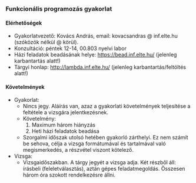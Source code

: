 
### Funkcionális programozás gyakorlat

#### Elérhetőségek

- Gyakorlatvezető: Kovács András, email: kovacsandras @ inf.elte.hu (szóközök nélkül @ körül). 
- Konzultáció: péntek 12-14, 00.803 nyelvi labor
- Házi feladatok beadásának helye: https://bead.inf.elte.hu/ (jelenleg karbantartás alatt!)
- Tárgyi honlap: http://lambda.inf.elte.hu/ (jelenleg karbantartás/feltöltés alatt!)

#### Követelmények

- Gyakorlat:
  + Nincs jegy. Aláírás van, azaz a gyakorlati követelmények teljesítése a feltétele a vizsgára jelentkezésnek.
  + Követelmény: 
    1. Maximum három hiányzás
    2. Heti házi feladatok beadása
  + Szorgalmi időszak utolsó hetében gyakorló zárthelyi. Ez nem számít be sehova, célja a vizsga formátumával és tartalmával való megismerkedés, a részvétel viszont kötelező.
- Vizsga:
  + Vizsgaidőszakban. A tárgy jegyét a vizsga adja. Két részből áll: írásbeli (feleletválasztás), aztán gépes feladatmegoldás. Összesen három óra szokott rendelkezésre állni.
